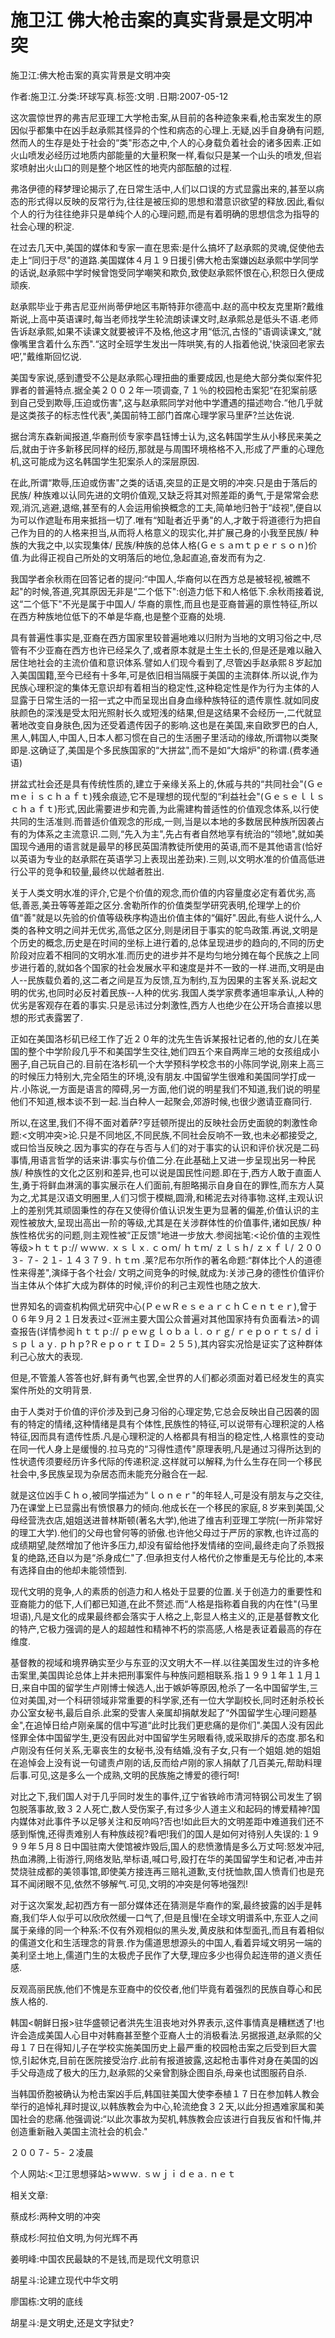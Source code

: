 # 施卫江  佛大枪击案的真实背景是文明冲突

施卫江:佛大枪击案的真实背景是文明冲突

作者:施卫江.分类:环球写真.标签:文明 .日期:2007-05-12

这次震惊世界的弗吉尼亚理工大学枪击案,从目前的各种迹象来看,枪击案发生的原因似乎都集中在凶手赵承熙其怪异的个性和病态的心理上.无疑,凶手自身确有问题,然而人的生存是处于社会的“类"形态之中,个人的心身载负着社会的诸多因素.正如火山喷发必经历过地质内部能量的大量积聚一样,看似只是某一个山头的喷发,但岩浆喷射出火山口的则是整个地区性的地壳内部酝酿的过程.

弗洛伊德的释梦理论揭示了,在日常生活中,人们以口误的方式显露出来的,甚至以病态的形式得以反映的反常行为,往往是被压抑的思想和潜意识欲望的释放.因此,看似个人的行为往往绝非只是单纯个人的心理问题,而是有着明确的思想信念为指导的社会心理的积淀.

在过去几天中,美国的媒体和专家一直在思索:是什么搞坏了赵承熙的灵魂,促使他去走上“同归于尽"的道路.美国媒体４月１９日援引佛大枪击案嫌凶赵承熙中学同学的话说,赵承熙中学时候曾饱受同学嘲笑和欺负,致使赵承熙怀恨在心,积怨日久便成顽疾.

赵承熙毕业于弗吉尼亚州尚蒂伊地区韦斯特菲尔德高中.赵的高中校友克里斯?戴维斯说,上高中英语课时,每当老师找学生轮流朗读课文时,赵承熙总是低头不语.老师告诉赵承熙,如果不读课文就要被评不及格,他这才用“低沉,古怪的"语调读课文,“就像嘴里含着什么东西".“这时全班学生发出一阵哄笑,有的人指着他说,'快滚回老家去吧’,"戴维斯回忆说.

美国专家说,感到遭受不公是赵承熙心理扭曲的重要成因,也是绝大部分类似案件犯罪者的普遍特点.据全美２００２年一项调查,７１％的校园枪击案犯“在犯案前感到自己受到欺辱,压迫或伤害",这与赵承熙同学对他中学遭遇的描述吻合.“他几乎就是这类孩子的标志性代表",美国前特工部门首席心理学家马里萨?兰达佐说.

据台湾东森新闻报道,华裔刑侦专家李昌钰博士认为,这名韩国学生从小移民来美之后,就由于许多新移民同样的经历,那就是与周围环境格格不入,形成了严重的心理危机,这可能成为这名韩国学生犯案杀人的深层原因.

在此,所谓“欺辱,压迫或伤害"之类的话语,突显的正是文明的冲突.只是由于落后的民族/ 种族难以认同先进的文明价值观,又缺乏将其对照差距的勇气,于是常常会悲观,消沉,逃避,退缩,甚至有的人会运用偷换概念的工夫,简单地归咎于“歧视",便自以为可以作遮耻布用来抵挡一切了.唯有“知耻者近乎勇"的人,才敢于将道德行为把自己作为目的的人格来担当,从而将人格意义的现实化,并扩展己身的小我至民族/ 种族的大我之中,以实现集体/ 民族/种族的总体人格(Ｇｅｓａｍｔｐｅｒｓｏｎ)价值.为此得正视自己所处的文明落后的地位,急起直追,奋发而有为之.

我国学者余秋雨在回答记者的提问:“中国人,华裔何以在西方总是被轻视,被瞧不起"的时候,答道,究其原因无非是“二个低下":创造力低下和人格低下.余秋雨接着说,这“二个低下"不光是属于中国人/ 华裔的禀性,而且也是亚裔普遍的禀性特征,所以在西方种族地位低下的不单是华裔,也是整个亚裔的处境.

具有普遍性事实是,亚裔在西方国家里较普遍地难以归附为当地的文明习俗之中,尽管有不少亚裔在西方也许已经呆久了,或者原本就是土生土长的,但是还是难以融入居住地社会的主流价值和意识体系.譬如人们现今看到了,尽管凶手赵承熙８岁起加入美国国籍,至今已经有十多年,可是依旧相当隔膜于美国的主流群体.所以说,作为民族心理积淀的集体无意识却有着相当的稳定性,这种稳定性是作为行为主体的人显露于日常生活的一招一式之中而呈现出自身血缘种族特征的遗传禀性.就如同皮肤颜色的深浅是受太阳光照射长久或短浅的结果,但是这结果不会经历一,二代就显著地改变自身肤色,因为还受着遗传因子的影响.这也是在美国,来自欧罗巴的白人,黑人,韩国人,中国人,日本人都习惯在自己的生活圈子里活动的缘故,所谓物以类聚即是.这确证了,美国是个多民族国家的“大拼盆",而不是如“大熔炉"的称谓.(费孝通语)

拼盆式社会还是具有传统性质的,建立于亲缘关系上的,休戚与共的“共同社会"(Ｇｅｍｅｉｓｃｈａｆｔ)残余痕迹,它不是理想的现代型的“利益社会"(Ｇｅｓｅｌｌｓｃｈａｆｔ)形式,因此需要进步和完善,为此需建构普适性的价值观念体系,以行使共同的生活准则.而普适价值观念的形成,一则,当是以本地的多数居民种族所因袭占有的为体系之主流意识.二则,“先入为主",先占有者自然地享有统治的“领地",就如美国现今通用的语言就是最早的移民英国清教徒所使用的英语,而不是其他语言(恰好以英语为专业的赵承熙在英语学习上表现出差劲来).三则,以文明水准的价值高低进行公平的竞争和较量,最终以优越者胜出.

关于人类文明水准的评介,它是个价值的观念,而价值的内容量度必定有着优劣,高低,善恶,美丑等等差距之区分.舍勒所作的价值类型学研究表明,伦理学上的价值“善"就是以先验的价值等级秩序构造出价值主体的“偏好".因此,有些人说什么,人类的各种文明之间并无优劣,高低之区分,则是闭目于事实的鸵鸟政策.再说,文明是个历史的概念,历史是在时间的坐标上进行着的,总体呈现进步的趋向的,不同的历史阶段对应着不相同的文明水准.而历史的进步并不是均匀地分摊在每个民族之上同步进行着的,就如各个国家的社会发展水平和速度是并不一致的一样.进而,文明是由人--民族载负着的,这二者之间是互为反馈,互为制约,互为因果的主客关系.说起文明的优劣,也同时必反衬着民族--人种的优劣.我国人类学家费孝通坦率承认,人种的优劣是客观存在着的事实.只是忌讳过分刺激性,西方人也绝少在公开场合直接以思想的形式表露罢了.

正如在美国洛杉矶已经工作了近２０年的沈先生告诉某报社记者的,他的女儿在美国的整个中学阶段几乎不和美国学生交往,她们四五个来自两岸三地的女孩组成小圈子,自己玩自己的.目前在洛杉矶一个大学预科学校念书的小陈同学说,刚来上高三的时候压力特别大,完全陌生的环境,没有朋友.中国留学生很难和美国同学打成一片.小陈说,一方面是语言的障碍,另一方面,他们说的明星我们不知道,我们说的明星他们不知道,根本谈不到一起.当白种人一起聚会,郊游时候,也很少邀请亚裔同行.

所以,在这里,我们不得不面对着萨?亨廷顿所提出的反映社会历史面貌的刺激性命题:<文明冲突>论.只是不同地区,不同民族,不同社会反响不一致,也未必都接受之,或曰恰当反映之.因为事实的存在与否与人们的对于事实的认识和评价状况是二码事情,用语言哲学的话来讲:事实与价值二分.在此基础上又进一步呈现出另一种民族/ 种族性的文化之区别和差异,也可以说是国民性问题.即在于,西方人敢于直面人生,勇于将鲜血淋漓的事实展示在人们面前,有胆略揭示自身自在的罪性,而东方人莫为之,尤其是汉语文明圈里,人们习惯于模糊,圆滑,和稀泥去对待事物.这样,主观认识上的差别凭其顽固秉性的存在又使得价值认识发生更为显著的偏差,价值认识的主观性被放大,呈现出高出一阶的等级,尤其是在关涉群体性的价值事件,诸如民族/ 种族性格优劣的问题,则主观性被“正反馈"地进一步放大.参阅拙笔:<论价值的主观性等级>ｈｔｔｐ:// ｗｗｗ. ｘｓｌｘ. ｃｏｍ/ ｈｔｍ/ ｚｌｓｈ/ ｚｘｆｌ/ ２００３- ７- ２１- １４３７９. ｈｔｍ .莱?尼布尔所作的著名命题:“群体比个人的道德性来得差",演绎于各个社会/ 文明之间竞争的时候,就成为:关涉己身的德性价值评价当主体从个体扩大成为群体的时候,评价的利己主观性也随之放大.

世界知名的调查机构佩尤研究中心(ＰｅｗＲｅｓｅａｒｃｈＣｅｎｔｅｒ),曾于０６年９月２１日发表过<亚洲主要大国公众普遍对其他国家持有负面看法>的调查报告(详情参阅ｈｔｔｐ:// ｐｅｗｇｌｏｂａｌ. ｏｒｇ/ ｒｅｐｏｒｔｓ/ ｄｉｓｐｌａｙ. ｐｈｐ?ＲｅｐｏｒｔＩＤ= ２５５),其内容实况恰是证实了这种群体利己心放大的表现.

但是,不管羞人答答也好,鲜有勇气也罢,全世界的人们都必须面对着已经发生的真实案件所处的文明背景.

由于人类对于价值的评价涉及到己身习俗的心理定势,它总会反映出自己因袭的固有的特定的情绪,这种情绪是具有个体性,民族性的特征,可以说带有心理积淀的人格特征,因而具有遗传性质.凡是心理积淀的人格都具有相当的稳定性,人格禀性的变动在同一代人身上是缓慢的.拉马克的“习得性遗传"原理表明,凡是通过习得所达到的性状遗传须要经历许多代际的传递积淀.这样就可以解释,为什么生存在同一个移民社会中,多民族呈现为杂居态而未能充分融合在一起.

就是这位凶手Ｃｈｏ,被同学描述为“ｌｏｎｅｒ"的年轻人,可是没有朋友与之交往,乃在课堂上已显露出有愤恨暴力的倾向.他成长在一个移民的家庭,８岁来到美国,父母经营洗衣店,姐姐送进普林斯顿(著名大学),他进了维吉利亚理工学院(一所非常好的理工大学).他们的父母也曾何等的骄傲.也许他父母过于严厉的家教,也许过高的成绩期望,陡然增加了他许多压力,却没有留给他抒发情绪的空间,最终走向了杀戮报复的绝路,还自以为是“杀身成仁"了.但承担支付人格代价之惨重是无与伦比的,本来有选择自由的他却未能领悟到.

现代文明的竞争,人的素质的创造力和人格处于显要的位置.关于创造力的重要性和亚裔能力的低下,人们都已知道,在此不赘述.而“人格是指称着自我的内在性"(马里坦语),凡是文化的成果最终都会落实于人格之上,彰显人格主义的,正是基督教文化的特产,它极力强调的是人的超越性和精神不朽的崇高感,人格是表证着最高的存在维度.

基督教的视域和境界确实至少与东亚的汉文明大不一样.以往美国发生过的许多枪击案里,美国舆论总体上并未把刑事案件与种族问题相联系.指１９９１年１１月１日,来自中国的留学生卢刚博士候选人,出于嫉妒等原因,枪杀了一名中国留学生,三位对美国,对一个科研领域非常重要的科学家,还有一位大学副校长,同时还射杀校长办公室女秘书,最后自杀.此案的受害人亲属却捐献发起了“外国留学生心理问题基金",在追悼日给卢刚亲属的信中写道“此时比我们更悲痛的是你们".美国人没有因此怪罪全体中国留学生,更没有因此对中国留学生另眼看待,或采取排斥的态度.那名和卢刚没有任何关系,无辜丧生的女秘书,没有结婚,没有子女,只有一个姐姐.她的姐姐在追悼会上没有说一句谴责卢刚的话,反而给卢刚的家人捐献了几百美元,帮助料理后事.可见,这是多么一个成熟,文明的民族施之博爱的德行呵!

对比之下,我们国人对于几乎同时发生的事件,辽宁省铁岭市清河特钢公司发生了钢包脱落事故,致３２人死亡,数人受伤案子,有过多少人道主义和起码的博爱精神?国内媒体对此事件予以足够关注和反响吗?否也!如此巨大的文明差距中难道我们还不感到惭愧,还得责难别人有种族歧视?看吧!我们的国人是如何对待别人失误的:１９９９年５月８日中国驻南大使馆被炸毁后,国人的悲愤激情是多么万丈呵:怒发冲冠,热血沸腾,上街游行,网络发贴,举标语,喊口号,殴打在华的美国留学生和记者,冲击并焚烧驻成都的美领事馆,即使美方接连再三赔礼道歉,支付抚恤款,国人愤青们也是充耳不闻闭眼不见,依然不够解气.可见,文明的冲突是何等地强烈!

对于这次案发,起初西方有一部分媒体还在猜测是华裔作的案,最终披露的凶手是韩裔,我们华人似乎可以欣欣然缓一口气了,但是且慢!在全球文明谱系中,东亚人之间属于亲缘的同一个种系:不仅有外观相似的黑头发,黄皮肤和体型面孔,而且有着相似的儒道文化和生活理念的背景.作为儒道思想源头的中国人,看着异域文明另一端的美利坚土地上,儒道门生的太极虎子民作了大孽,理应多少也得负起连带的道义责任感.

反观高丽民族,他们不愧是东亚裔中的佼佼者,他们毕竟有着强烈的民族自尊心和民族人格的.

韩国<朝鲜日报>驻华盛顿记者洪先生沮丧地对外界表示,这件事情真是糟糕透了!也许会造成美国人心目中对韩裔甚至整个亚裔人士的消极看法.另据报道,赵承熙的父母１７日在得知儿子在学校实施美国历史上最严重的校园枪击案之后受到巨大震惊,引起休克,目前在医院接受治疗.此前有报道披露,这起枪击事件对身在美国的凶手父母造成了极大的压力,赵承熙的父亲曾割脉企图自杀,母亲也试图服药自杀.

当韩国侨胞被确认为枪击案凶手后,韩国驻美国大使李泰植１７日在参加韩人教会举行的追悼礼拜时提议,以韩族教会为中心,轮流绝食３２天,以此分担遇难家属和美国社会的悲痛.他强调说:“以此次事故为契机,韩族教会应该进行自我反省和忏悔,并创造重新融入美国主流社会的机会."

２００７- ５- ２凌晨

个人网站:<卫江思想驿站>ｗｗｗ. ｓｗｊｉｄｅａ. ｎｅｔ



相关文章:

蔡成杉:两种文明的冲突

蔡成杉:阿拉伯文明,为何光辉不再

姜明峰:中国农民最缺的不是钱,而是现代文明意识

胡星斗:论建立现代中华文明

廖国栋:文明的底线

胡星斗:是文明史,还是文字狱史?